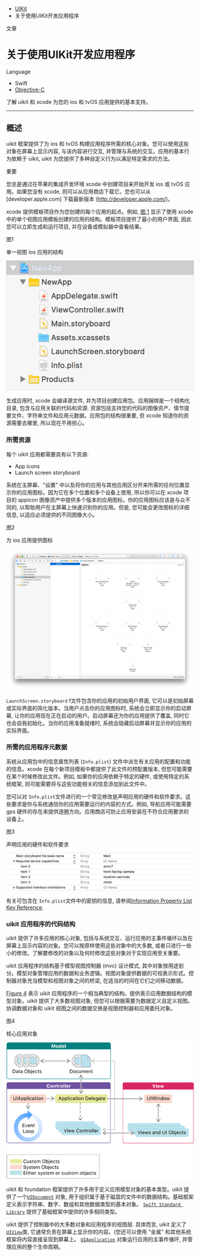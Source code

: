- [UIKit](dash-apple-api://load?request_key=csuikit) 
- 关于使用UIKit开发应用程序

文章

# 关于使用UIKit开发应用程序

Language

- Swift
- [Objective-C](dash-apple-api://load?topic_id=2928565&language=occ)

了解 uikit 和 xcode 为您的 ios 和 tvOS 应用提供的基本支持。

------

## 概述

uikit 框架提供了为 ios 和 tvOS 构建应用程序所需的核心对象。您可以使用这些对象在屏幕上显示内容, 与该内容进行交互, 并管理与系统的交互。应用的基本行为依赖于 uikit, uikit 为您提供了多种自定义行为以满足特定需求的方法。

重要

您总是通过在苹果的集成开发环境 xcode 中创建项目来开始开发 ios 或 tvOS 应用。如果您没有 xcode, 则可以从应用商店下载它。您也可以从 [developer.apple.com] 下载最新版本 (http://developer.apple.com/)。

xcode 提供模板项目作为您创建的每个应用的起点。例如, [图 1](dash-apple-api://load？topic_id=2928565&language=swift#3004316) 显示了使用 xcode 中的单个视图应用模板创建的应用的结构。模板项目提供了最小的用户界面, 因此您可以立即生成和运行项目, 并在设备或模拟器中查看结果。

图1

单一视图 ios 应用的结构

![Unknown-1](关于使用UIKit开发应用程序.assets/Unknown-1.png)



生成应用时, xcode 会编译源文件, 并为项目创建应用包。应用捆绑是一个结构化目录, 包含与应用关联的代码和资源. 资源包括支持您的代码的图像资产、情节提要文件、字符串文件和应用元数据。应用包的结构很重要, 但 xcode 知道你的资源需要去哪里, 所以现在不用担心。

### 所需资源

每个 uikit 应用都需要具有以下资源:

- App icons
- Launch screen storyboard

系统在主屏幕、"设置" 中以及将你的应用与其他应用区分开来所需的任何位置显示你的应用图标。因为它在多个位置和多个设备上使用, 所以你可以在 xcode 项目的 appicon 图像资产中提供多个版本的应用图标。你的应用图标应该是与众不同的, 以帮助用户在主屏幕上快速识别你的应用。但是, 您可能会更改图标的详细信息, 以适应必须提供的不同图像大小。

图2

为 ios 应用提供图标

![Unknown-2](关于使用UIKit开发应用程序.assets/Unknown-2.png)


 `LaunchScreen.storyboard` f文件包含你的应用的初始用户界面, 它可以是初始屏幕或实际界面的简化版本。当用户点击你的应用图标时, 系统会立即显示你的启动屏幕, 让你的应用现在正在启动的用户。启动屏幕还为你的应用提供了覆盖, 同时它也会自我初始化。当你的应用准备就绪时, 系统会隐藏启动屏幕并显示你的应用的实际界面。

### 所需的应用程序元数据

系统从应用包中的信息属性列表 (`Info.plist`) 文件中派生有关应用的配置和功能的信息。xcode 在每个新项目模板中都提供了此文件的预配置版本, 但您可能需要在某个时候修改此文件。例如, 如果你的应用依赖于特定的硬件, 或使用特定的系统框架, 则可能需要将与这些功能相关的信息添加到此文件中。

您可以对 `Info.plist`文件进行的一个常见修改是声明应用的硬件和软件要求。这些要求是你与系统通信你的应用需要运行的内容的方式。例如, 导航应用可能需要 gps 硬件的存在来提供逐圈方向。应用商店可防止应用安装在不符合应用要求的设备上。

图3

声明应用的硬件和软件要求

![Unknown-3](关于使用UIKit开发应用程序.assets/Unknown-3.png)

有关可包含在 `Info.plist`文件中的密钥的信息, 请参阅[Information Property List Key Reference](https://developer.apple.com/library/archive/documentation/General/Reference/InfoPlistKeyReference/Introduction/Introduction.html#//apple_ref/doc/uid/TP40009247). 

### uikit 应用程序的代码结构

uikit 提供了许多应用的核心对象, 包括与系统交互、运行应用的主事件循环以及在屏幕上显示内容的对象。您可以按原样使用这些对象中的大多数, 或者只进行一些小的修改。了解要修改的对象以及何时修改这些对象对于实现应用至关重要。

uikit 应用程序的结构基于模型视图控制器 (mvc) 设计模式, 其中对象按用途划分。模型对象管理应用的数据和业务逻辑。视图对象提供数据的可视表示形式。控制器对象充当模型和视图对象之间的桥梁, 在适当的时间在它们之间移动数据。

[Figure 4](dash-apple-api://load?topic_id=2928565&language=swift#3004320) 表示 uikit 应用程序的一个相当典型的结构。提供表示应用数据结构的模型对象。uikit 提供了大多数视图对象, 但您可以根据需要为数据定义自定义视图。协调数据对象和 uikit 视图之间的数据交换是视图控制器和应用委托对象。

图4

核心应用对象

![Unknown-4](关于使用UIKit开发应用程序.assets/Unknown-4.png)

uikit 和 foundation 框架提供了许多用于定义应用模型对象的基本类型。uikit 提供了一个[`UIDocument`](dash-apple-api://load?topic_id=1619970&language=swift) 对象, 用于组织属于基于磁盘的文件中的数据结构。基础框架定义表示字符串、数字、数组和其他数据类型的基本对象。 [`Swift Standard Library`](dash-apple-api://load?topic_id=2984803&language=swift) 提供了基础框架中提供的许多相同类型。

uikit 提供了控制器中的大多数对象和应用程序的视图层. 具体而言, uikit 定义了 [`UIView`](dash-apple-api://load?topic_id=1622655&language=swift)类, 它通常负责在屏幕上显示你的内容。(您还可以使用 "金属" 和其他系统框架将内容直接呈现到屏幕上。 [`UIApplication`](dash-apple-api://load?topic_id=1623037&language=swift) 对象运行应用的主事件循环, 并管理应用的整个生命周期。